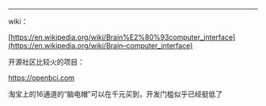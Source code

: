 

---



wiki：

[https://en.wikipedia.org/wiki/Brain%E2%80%93computer_interface](https://en.wikipedia.org/wiki/Brain–computer_interface)

开源社区比较火的项目：

https://openbci.com

淘宝上的16通道的“脑电帽”可以在千元买到，开发门槛似乎已经挺低了

